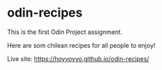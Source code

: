 # odin-recipes

This is the first Odin Project assignment.

Here are som chilean recipes for all people to enjoy!

Live site: https://hoyvoyyo.github.io/odin-recipes/
